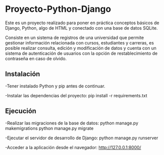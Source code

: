 # Proyecto-Python-Django
Este es un proyecto realizado para poner en práctica conceptos básicos de Django, Python, algo de HTML y conectado con una base de datos SQLite.

Consiste en un sistema de registros de una universidad que permite gestionar información relacionada con cursos, estudiantes y carreras, es posible realizar consulta, edición y modificación de datos y cuenta con un sistema de autenticación de usuarios con la opción de restablecimiento de contraseña en caso de olvido.

## Instalación
-Tener instalado Python y pip antes de continuar.

-Instalar las dependencias del proyecto: pip install -r requirements.txt

## Ejecución
-Realizar las migraciones de la base de datos: python manage.py makemigrations python manage.py migrate

-Ejecutar el servidor de desarrollo de Django: python manage.py runserver

-Acceder a la aplicación desde el navegador: http://127.0.0.1:8000/
